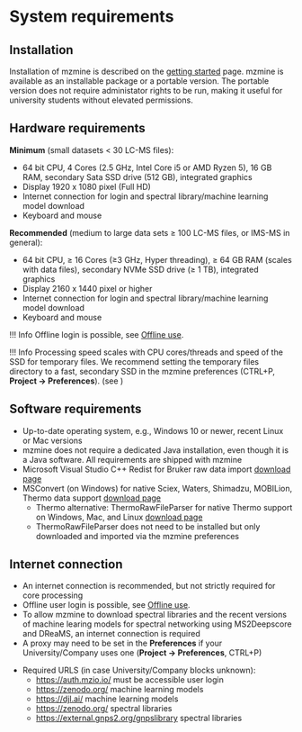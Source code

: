 # System requirements

## Installation

Installation of mzmine is described on the [getting started](getting_started.md#install) page.
mzmine is available as an installable package or a portable version. The portable version does not
require administator rights to be run, making it useful for university students without elevated
permissions.

## Hardware requirements

**Minimum** (small datasets < 30 LC-MS files):

- 64 bit CPU, 4 Cores (2.5 GHz, Intel Core i5 or AMD Ryzen 5), 16 GB RAM, secondary Sata SSD drive (512 GB),
  integrated graphics
- Display 1920 x 1080 pixel (Full HD)
- Internet connection for login and spectral library/machine learning model download
- Keyboard and mouse

**Recommended** (medium to large data sets ≥ 100 LC-MS files, or IMS-MS in general):

- 64 bit CPU, ≥ 16 Cores (≥3 GHz, Hyper threading), ≥ 64 GB RAM (scales with data files), secondary NVMe SSD
  drive (≥ 1 TB), integrated graphics
- Display 2160 x 1440 pixel or higher
- Internet connection for login and spectral library/machine learning model download
- Keyboard and mouse

!!! Info
    Offline login is possible, see [Offline use](services/users.md#offline-use).

!!! Info
    Processing speed scales with CPU cores/threads and speed of the SSD for temporary files. We 
    recommend setting the temporary files directory to a fast, secondary SSD in the mzmine 
    preferences (CTRL+P, **Project -> Preferences**). (see [](getting_started.md#set-user-preferences))

## Software requirements

<!-- markdown-link-check-disable -->

- Up-to-date operating system, e.g., Windows 10 or newer, recent Linux or Mac versions
- mzmine does not require a dedicated Java installation, even though it is a Java software. All
requirements are shipped with mzmine
- Microsoft Visual Studio C++ Redist for Bruker raw data import [download page](https://learn.microsoft.com/de-de/cpp/windows/latest-supported-vc-redist?view=msvc-170)
- MSConvert (on Windows) for native Sciex, Waters, Shimadzu, MOBILion, Thermo data
  support [download page](https://proteowizard.sourceforge.io/download.html)
    - Thermo alternative: ThermoRawFileParser for native Thermo support on Windows, Mac, and
      Linux [download page](https://github.com/pluskal-lab/ThermoRawFileParserMacLinux/releases)
    - ThermoRawFileParser does not need to be installed but only downloaded and imported via the
      mzmine preferences
<!-- markdown-link-check-enable -->

## Internet connection

- An internet connection is recommended, but not strictly required for core processing
- Offline user login is possible, see [Offline use](services/users.md#offline-use).
- To allow mzmine to download spectral libraries and the recent versions of machine learing models
for spectral networking using MS2Deepscore and DReaMS, an internet connection is required
- A proxy may need to be set in the **Preferences** if your University/Company uses one (**Project -> Preferences**, CTRL+P)
<!-- markdown-link-check-disable -->
- Required URLS (in case University/Company blocks unknown):
    - https://auth.mzio.io/ must be accessible user login
    - https://zenodo.org/ machine learning models
    - https://djl.ai/ machine learning models
    - https://zenodo.org/ spectral libraries
    - https://external.gnps2.org/gnpslibrary spectral libraries
<!-- markdown-link-check-enable -->

